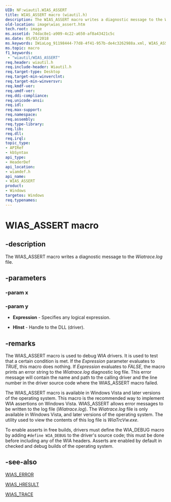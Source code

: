 ```yaml
---
UID: NF:wiautil.WIAS_ASSERT
title: WIAS_ASSERT macro (wiautil.h)
description: The WIAS_ASSERT macro writes a diagnostic message to the Wiatrace.log file.
old-location: image\wias_assert.htm
tech.root: image
ms.assetid: 74dac8e1-a909-4c22-a650-af8a43421c5c
ms.date: 05/03/2018
ms.keywords: IWiaLog_91198444-77d8-4f41-957b-de4c3262988a.xml, WIAS_ASSERT, WIAS_ASSERT macro [Imaging Devices], image.wias_assert, wiamdef/WIAS_ASSERT
ms.topic: macro
f1_keywords:
 - "wiautil/WIAS_ASSERT"
req.header: wiautil.h
req.include-header: Wiautil.h
req.target-type: Desktop
req.target-min-winverclnt: 
req.target-min-winversvr: 
req.kmdf-ver: 
req.umdf-ver: 
req.ddi-compliance: 
req.unicode-ansi: 
req.idl: 
req.max-support: 
req.namespace: 
req.assembly: 
req.type-library: 
req.lib: 
req.dll: 
req.irql: 
topic_type:
- APIRef
- kbSyntax
api_type:
- HeaderDef
api_location:
- wiamdef.h
api_name:
- WIAS_ASSERT
product:
- Windows
targetos: Windows
req.typenames: 
---
```


# WIAS_ASSERT macro

## -description

The WIAS_ASSERT macro writes a diagnostic message to the *Wiatrace.log* file.

## -parameters

### -param x

### -param y

- **Expression** - Specifies any logical expression.

- **HInst** - Handle to the DLL (driver).

## -remarks

The WIAS_ASSERT macro is used to debug WIA drivers. It is used to test that a certain condition is met. If the *Expression* parameter evaluates to *TRUE*, this macro does nothing. If *Expression* evaluates to *FALSE*, the macro prints an error string to the *Wiatrace.log* diagnostic log file. This error message will contain the name and path to the calling driver and the line number in the driver source code where the WIAS_ASSERT macro failed.

The WIAS_ASSERT macro is available in Windows Vista and later versions of the operating system. This macro is the recommended way to implement WIA assertions on Windows Vista. WIAS_ASSERT allows error messages to be written to the log file (*Wiatrace.log*). The *Wiatrace.log* file is only available in Windows Vista, and later versions of the operating system. The utility used to view the contents of this log file is *WiaTrcVw.exe*.

To enable asserts in free builds, drivers must define the WIA_DEBUG macro by adding `#define WIA_DEBUG` to the driver's source code; this must be done before including any of the WIA headers. Asserts are enabled by default in checked and debug builds of the operating system.

## -see-also

[WIAS_ERROR](https://docs.microsoft.com/windows-hardware/drivers/ddi/content/wiamdef/nf-wiamdef-wias_error)

[WIAS_HRESULT](https://docs.microsoft.com/windows-hardware/drivers/ddi/content/wiamdef/nf-wiamdef-wias_hresult)

[WIAS_TRACE](https://docs.microsoft.com/windows-hardware/drivers/ddi/content/wiamdef/nf-wiamdef-wias_trace)
